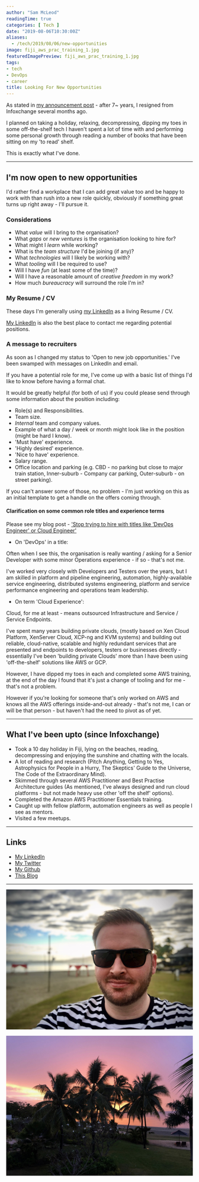 ```yaml
---
author: "Sam McLeod"
readingTime: true
categories: [ Tech ]
date: "2019-08-06T10:30:00Z"
aliases:
  - /tech/2019/08/06/new-opportunities
image: fiji_aws_prac_training_1.jpg
featuredImagePreview: fiji_aws_prac_training_1.jpg
tags:
- tech
- DevOps
- career
title: Looking For New Opportunities
---
```


As stated in [my announcement post](https://smcleod.net/tech/2019/06/29/leaving-infoxchange.html) - after 7~ years, I resigned from Infoxchange several months ago.

I planned on taking a holiday, relaxing, decompressing, dipping my toes in some off-the-shelf tech I haven't spent a lot of time with and performing some personal growth through reading a number of books that have been sitting on my 'to read' shelf.

This is exactly what I've done.

---

## I'm now open to new opportunities

I'd rather find a workplace that I can add great value too and be happy to work with than rush into a new role quickly, obviously if something great turns up right away - I'll pursue it.

### Considerations

- What _value_ will I bring to the organisation?
- What _gaps_ or _new ventures_ is the organisation looking to hire for?
- What might I _learn_ while working?
- What is the _team structure_ I'd be joining (if any)?
- What _technologies_ will I likely be working with?
- What _tooling_ will I be required to use?
- Will I have _fun_ (at least some of the time)?
- Will I have a reasonable amount of _creative freedom_ in my work?
- How much _bureaucracy_ will surround the role I'm in?

### My Resume / CV

These days I'm generally using [my LinkedIn](https://www.linkedin.com/in/sammcj/) as a living Resume / CV.

[My LinkedIn](https://www.linkedin.com/in/sammcj/) is also the best place to contact me regarding potential positions.

### A message to recruiters

As soon as I changed my status to 'Open to new job opportunities.' I've been swamped with messages on LinkedIn and email.

If you have a potential role for me, I've come up with a basic list of things I'd like to know before having a formal chat.

It would be greatly helpful (for both of us) if you could please send through some information about the position including:

- Role(s) and Responsibilities.
- Team size.
- _Internal_ team and company values.
- Example of what a day / week or month might look like in the position (might be hard I know).
- 'Must have' experience.
- 'Highly desired' experience.
- 'Nice to have' experience.
- Salary range.
- Office location and parking (e.g. CBD - no parking but close to major train station, Inner-suburb - Company car parking, Outer-suburb - on street parking).

If you can't answer some of those, no problem - I'm just working on this as an initial template to get a handle on the offers coming through.

#### Clarification on some common role titles and experience terms

Please see my blog post - ['Stop trying to hire with titles like ‘DevOps Engineer' or Cloud Engineer'](https://smcleod.net/tech/2019/08/08/camels-and-unicorns.html)

- On 'DevOps' in a title:

Often when I see this, the organisation is really wanting / asking for a Senior Developer with some minor Operations experience - if so - that's not me.

I've worked very closely with Developers and Testers over the years, but I am skilled in platform and pipeline engineering, automation, highly-available
service engineering, distributed systems engineering, platform and service performance engineering and operations team leadership.

- On term 'Cloud Experience':

Cloud, for me at least - means outsourced Infrastructure and Service / Service Endpoints.

I've spent many years building private clouds, (mostly based on Xen Cloud Platform, XenServer Cloud, XCP-ng and KVM systems)
and building out reliable, cloud-native, scalable and highly redundant services that are presented and endpoints to developers, testers or businesses directly -
essentially I've been 'building private Clouds' more than I have been using 'off-the-shelf' solutions like AWS or GCP.

However, I have dipped my toes in each and completed some AWS training, at the end of the day I found that it's just a change of tooling and for me -
that's not a problem.

However if you're looking for someone that's only worked on AWS and knows all the AWS offerings inside-and-out already -
that's not me, I can or will be that person - but haven't had the need to pivot as of yet.

---

## What I've been upto (since Infoxchange)

- Took a 10 day holiday in Fiji, lying on the beaches, reading, decompressing and enjoying the sunshine and chatting with the locals.
- A lot of reading and research (Pitch Anything, Getting to Yes, Astrophysics for People in a Hurry, The Skeptics' Guide to the Universe, The Code of the Extraordinary Mind).
- Skimmed through several AWS Practitioner and Best Practise Architecture guides (As mentioned, I've always designed and run cloud platforms - but not made heavy use other 'off the shelf' options).
- Completed the Amazon AWS Practitioner Essentials training.
- Caught up with fellow platform, automation engineers as well as people I see as mentors.
- Visited a few meetups.

---

## Links

- [My LinkedIn](https://www.linkedin.com/in/sammcj/)
- [My Twitter](https://twitter.com/s_mcleod)
- [My Github](https://github.com/sammcj)
- [This Blog](https://smcleod.net)

---

![](https://github.com/sammcj/smcleod_files/blob/master/images/fiji_2019/fiji_selfie_1.jpg?raw=true)

![](https://github.com/sammcj/smcleod_files/blob/master/images/fiji_2019/fiji_sunset_1.jpg?raw=true)
